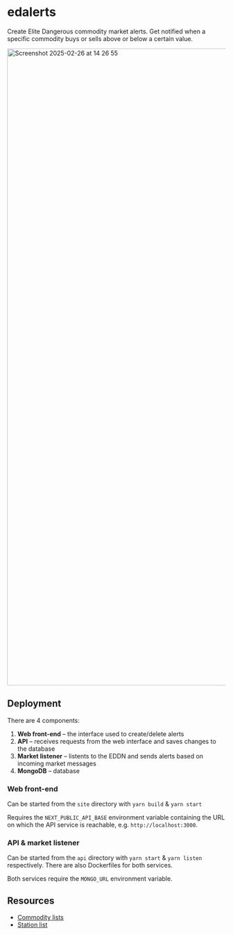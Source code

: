 # edalerts

Create Elite Dangerous commodity market alerts. Get notified when a specific commodity buys or sells above or below a certain value.

<img width="1466" alt="Screenshot 2025-02-26 at 14 26 55" src="https://github.com/user-attachments/assets/abde0245-1a17-4480-8b07-58ef214ebdfe" />

## Deployment

There are 4 components:

1. **Web front-end** – the interface used to create/delete alerts
2. **API** – receives requests from the web interface and saves changes to the database
3. **Market listener** – listents to the EDDN and sends alerts based on incoming market messages
4. **MongoDB** – database

### Web front-end

Can be started from the `site` directory with `yarn build` & `yarn start`

Requires the `NEXT_PUBLIC_API_BASE` environment variable containing the URL on which the API service is reachable, e.g. `http://localhost:3000`.

### API & market listener

Can be started from the `api` directory with `yarn start` & `yarn listen` respectively. There are also Dockerfiles for both services.

Both services require the `MONGO_URL` environment variable.

## Resources

* [Commodity lists](https://github.com/EDCD/FDevIDs)
* [Station list](https://eddb.io/api)
